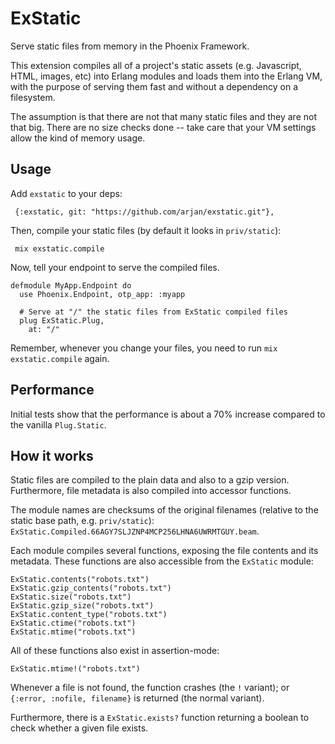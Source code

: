 ExStatic
========

Serve static files from memory in the Phoenix Framework.

This extension compiles all of a project's static assets
(e.g. Javascript, HTML, images, etc) into Erlang modules and loads
them into the Erlang VM, with the purpose of serving them fast and
without a dependency on a filesystem.

The assumption is that there are not that many static files and they
are not that big. There are no size checks done -- take care that your
VM settings allow the kind of memory usage.

Usage
-----

Add `exstatic` to your deps:

     {:exstatic, git: "https://github.com/arjan/exstatic.git"},

Then, compile your static files (by default it looks in `priv/static`):

     mix exstatic.compile

Now, tell your endpoint to serve the compiled files.

    defmodule MyApp.Endpoint do
      use Phoenix.Endpoint, otp_app: :myapp
      
      # Serve at "/" the static files from ExStatic compiled files
      plug ExStatic.Plug,
        at: "/"

Remember, whenever you change your files, you need to run `mix
exstatic.compile` again.


Performance
-----------

Initial tests show that the performance is about a 70% increase
compared to the vanilla `Plug.Static`.



How it works
------------

Static files are compiled to the plain data and also to a gzip
version. Furthermore, file metadata is also compiled into accessor
functions.

The module names are checksums of the original filenames (relative to
the static base path, e.g. `priv/static`):
`ExStatic.Compiled.66AGY7SLJZNP4MCP256LHNA6UWRMTGUY.beam`.

Each module compiles several functions, exposing the file contents and its metadata.
These functions are also accessible from the `ExStatic` module:

    ExStatic.contents("robots.txt")
    ExStatic.gzip_contents("robots.txt")
    ExStatic.size("robots.txt")
    ExStatic.gzip_size("robots.txt")
    ExStatic.content_type("robots.txt")
    ExStatic.ctime("robots.txt")
    ExStatic.mtime("robots.txt")

All of these functions also exist in assertion-mode:

    ExStatic.mtime!("robots.txt")

Whenever a file is not found, the function crashes (the `!` variant);
or `{:error, :nofile, filename}` is returned (the normal variant).

Furthermore, there is a `ExStatic.exists?` function returning a
boolean to check whether a given file exists.

